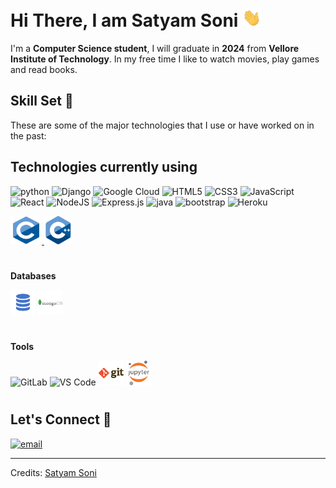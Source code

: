 <h1>Hi There, I am Satyam Soni <img  src="https://raw.githubusercontent.com/ABSphreak/ABSphreak/master/gifs/Hi.gif" width="30px"></h1>

I'm a **Computer Science student**, I will graduate in **2024** from **Vellore Institute of Technology**.
In my free time I like to watch movies, play games and read books.

## Skill Set :muscle:

These are some of the major technologies that I use or have worked on in the past:

## Technologies currently using

<div>
  <img  alt="python" src ="https://img.shields.io/badge/Python-14354C?style=for-the-badge&logo=python&logoColor=white"/>
  <img alt="Django" src="https://img.shields.io/badge/Django-%23092E20.svg?style=for-the-badge&logo=django&logoColor=white"/>
  <img alt="Google Cloud" src="https://img.shields.io/badge/GoogleCloud-%234285F4.svg?style=for-the-badge&logo=google-cloud&logoColor=white"/>
  <img  alt="HTML5" src="https://img.shields.io/badge/html5-%23E34F26.svg?style=for-the-badge&logo=html5&logoColor=white"/>
  <img  alt="CSS3" src="https://img.shields.io/badge/css3-%231572B6.svg?style=for-the-badge&logo=css3&logoColor=white"/>
  <img  alt="JavaScript" src="https://img.shields.io/badge/javascript-%23323330.svg?style=for-the-badge&logo=javascript&logoColor=%23F7DF1E"/>
  <img  alt="React" src="https://img.shields.io/badge/react-%2320232a.svg?style=for-the-badge&logo=react&logoColor=%2361DAFB"/>
  <img  alt="NodeJS" src="https://img.shields.io/badge/node.js-%2343853D.svg?style=for-the-badge&logo=node-dot-js&logoColor=white"/>
  <img  alt="Express.js" src="https://img.shields.io/badge/express.js-%23404d59.svg?style=for-the-badge&logo=express&logoColor=%2361DAFB"/>
  <img  alt="java" src ="https://img.shields.io/badge/Java-ED8B00?style=for-the-badge&logo=java&logoColor=white"/>
  <img  alt="bootstrap" src ="https://img.shields.io/badge/Bootstrap-563D7C?style=for-the-badge&logo=bootstrap&logoColor=white"/>
  <img title="Heroku" alt="Heroku" width="40px" src="https://img.icons8.com/color/48/000000/heroku.png">
  <p align="left"> <a href="https://www.cprogramming.com/" target="_blank" rel="noreferrer"> <img src="https://raw.githubusercontent.com/devicons/devicon/master/icons/c/c-original.svg" alt="c" width="50" height="45"/> </a> <a href="https://www.w3schools.com/cpp/" target="_blank" rel="noreferrer"> <img src="https://raw.githubusercontent.com/devicons/devicon/master/icons/cplusplus/cplusplus-original.svg" alt="cplusplus" width="45" height="45"/> </a></br>
  
</div>
<h1></h1>

**Databases**

<img title="SQL" alt="SQL" width="40px" src="https://raw.githubusercontent.com/github/explore/master/topics/sql/sql.png"> <img title="MongoDB" alt="MongoDB" width="40px" src="https://raw.githubusercontent.com/github/explore/master/topics/mongodb/mongodb.png">

<h1></h1>

**Tools**

<img alt="GitLab" src="https://img.shields.io/badge/GitLab-%23FCA121.svg?style=for-the-badge&logo=gitlab&logoColor=white"/>
<img title="VS Code" alt="VS Code" width="40px" src="https://img.icons8.com/fluent/48/000000/visual-studio-code-2019.png"> <img title="git" alt="git" width="40px" src="https://raw.githubusercontent.com/github/explore/master/topics/git/git.png"> <img title="Jupyter Notebook" alt="Jupyter" width="40px" src="https://raw.githubusercontent.com/github/explore/master/topics/jupyter-notebook/jupyter-notebook.png">
<br>
<h1></h1>

## Let's Connect :handshake: 
[<img alt="email" src="https://img.shields.io/badge/Email%20me-satyamsoni676%40gmail.com-orange" />](mailto:satyamsoni676@gmail.com) 

-----
Credits: [Satyam Soni](https://www.linkedin.com/in/satyam-soni-618017211/)
